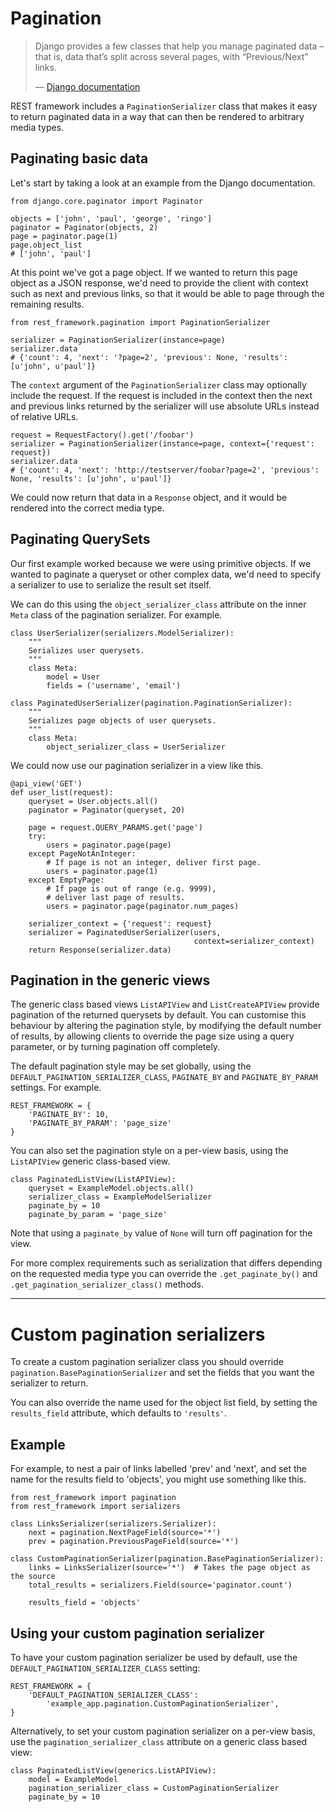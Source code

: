 <a class="github" href="pagination.py"></a>

# Pagination

> Django provides a few classes that help you manage paginated data – that is, data that’s split across several pages, with “Previous/Next” links.
>
> &mdash; [Django documentation][cite]

REST framework includes a `PaginationSerializer` class that makes it easy to return paginated data in a way that can then be rendered to arbitrary media types. 

## Paginating basic data

Let's start by taking a look at an example from the Django documentation.

    from django.core.paginator import Paginator

    objects = ['john', 'paul', 'george', 'ringo']
    paginator = Paginator(objects, 2)
    page = paginator.page(1)
    page.object_list
    # ['john', 'paul']

At this point we've got a page object.  If we wanted to return this page object as a JSON response, we'd need to provide the client with context such as next and previous links, so that it would be able to page through the remaining results.

    from rest_framework.pagination import PaginationSerializer

    serializer = PaginationSerializer(instance=page)
    serializer.data
    # {'count': 4, 'next': '?page=2', 'previous': None, 'results': [u'john', u'paul']}

The `context` argument of the `PaginationSerializer` class may optionally include the request.  If the request is included in the context then the next and previous links returned by the serializer will use absolute URLs instead of relative URLs.

    request = RequestFactory().get('/foobar')
    serializer = PaginationSerializer(instance=page, context={'request': request})
    serializer.data
    # {'count': 4, 'next': 'http://testserver/foobar?page=2', 'previous': None, 'results': [u'john', u'paul']}    

We could now return that data in a `Response` object, and it would be rendered into the correct media type.

## Paginating QuerySets

Our first example worked because we were using primitive objects.  If we wanted to paginate a queryset or other complex data, we'd need to specify a serializer to use to serialize the result set itself.

We can do this using the `object_serializer_class` attribute on the inner `Meta` class of the pagination serializer.  For example.

    class UserSerializer(serializers.ModelSerializer):
        """
        Serializes user querysets.
        """
        class Meta:
            model = User
            fields = ('username', 'email')

    class PaginatedUserSerializer(pagination.PaginationSerializer):
        """
        Serializes page objects of user querysets.
        """
        class Meta:
            object_serializer_class = UserSerializer

We could now use our pagination serializer in a view like this.

    @api_view('GET')
    def user_list(request):
        queryset = User.objects.all()
        paginator = Paginator(queryset, 20)

        page = request.QUERY_PARAMS.get('page')
        try:
            users = paginator.page(page)
        except PageNotAnInteger:
            # If page is not an integer, deliver first page.
            users = paginator.page(1)
        except EmptyPage:
            # If page is out of range (e.g. 9999),
            # deliver last page of results.
            users = paginator.page(paginator.num_pages)

        serializer_context = {'request': request}
        serializer = PaginatedUserSerializer(users,
                                             context=serializer_context)
        return Response(serializer.data)

## Pagination in the generic views

The generic class based views `ListAPIView` and `ListCreateAPIView` provide pagination of the returned querysets by default.  You can customise this behaviour by altering the pagination style, by modifying the default number of results, by allowing clients to override the page size using a query parameter, or by turning pagination off completely.

The default pagination style may be set globally, using the `DEFAULT_PAGINATION_SERIALIZER_CLASS`, `PAGINATE_BY` and `PAGINATE_BY_PARAM` settings.  For example.

    REST_FRAMEWORK = {
        'PAGINATE_BY': 10,
        'PAGINATE_BY_PARAM': 'page_size' 
    }

You can also set the pagination style on a per-view basis, using the `ListAPIView` generic class-based view.

    class PaginatedListView(ListAPIView):
        queryset = ExampleModel.objects.all()
        serializer_class = ExampleModelSerializer
        paginate_by = 10
        paginate_by_param = 'page_size'

Note that using a `paginate_by` value of `None` will turn off pagination for the view.

For more complex requirements such as serialization that differs depending on the requested media type you can override the `.get_paginate_by()` and `.get_pagination_serializer_class()` methods.

---

# Custom pagination serializers

To create a custom pagination serializer class you should override `pagination.BasePaginationSerializer` and set the fields that you want the serializer to return.

You can also override the name used for the object list field, by setting the `results_field` attribute, which defaults to `'results'`.

## Example

For example, to nest a pair of links labelled 'prev' and 'next', and set the name for the results field to 'objects', you might use something like this.

    from rest_framework import pagination
    from rest_framework import serializers

    class LinksSerializer(serializers.Serializer):
        next = pagination.NextPageField(source='*')
        prev = pagination.PreviousPageField(source='*')

    class CustomPaginationSerializer(pagination.BasePaginationSerializer):
        links = LinksSerializer(source='*')  # Takes the page object as the source
        total_results = serializers.Field(source='paginator.count')

        results_field = 'objects'

## Using your custom pagination serializer

To have your custom pagination serializer be used by default, use the `DEFAULT_PAGINATION_SERIALIZER_CLASS` setting:

    REST_FRAMEWORK = {
        'DEFAULT_PAGINATION_SERIALIZER_CLASS':
            'example_app.pagination.CustomPaginationSerializer',
    }

Alternatively, to set your custom pagination serializer on a per-view basis, use the `pagination_serializer_class` attribute on a generic class based view:

    class PaginatedListView(generics.ListAPIView):
        model = ExampleModel
        pagination_serializer_class = CustomPaginationSerializer
        paginate_by = 10

[cite]: https://docs.djangoproject.com/en/dev/topics/pagination/
